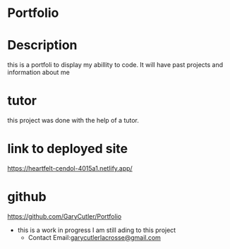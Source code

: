 # Portfolio

  # Description
this is a portfoli to display my abillity to code. It will have past projects and information about me 


# tutor
this project was done with the help of a tutor.
# link to deployed site 
https://heartfelt-cendol-4015a1.netlify.app/

# github
https://github.com/GaryCutler/Portfolio

* this is a work in progress I am still ading to this project
  * Contact Email:garycutlerlacrosse@gmail.com